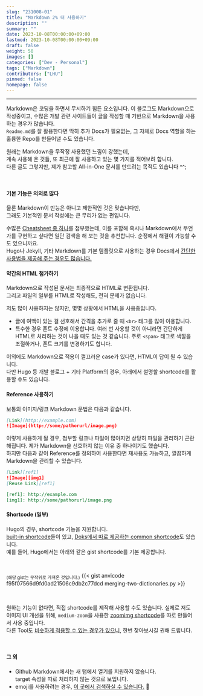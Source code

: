 ```yaml
---
slug: "231008-01"
title: "Markdown 2% 더 사용하기"
description: ""
summary: ""
date: 2023-10-08T00:00:00+09:00
lastmod: 2023-10-08T00:00:00+09:00
draft: false
weight: 50
images: []
categories: ["Dev - Personal"]
tags: ["Markdown"]
contributors: ["LHU"]
pinned: false
homepage: false
---
```


---

Markdown은 코딩을 하면서 무시하기 힘든 요소입니다. 이 블로그도 Markdown으로 작성중이고, 수많은 개발 관련 사이트들이 글을 작성할 때 기반으로 Markdown을 사용하는 경우가 많습니다.   
`Readme.md`를 잘 활용한다면 딱히 추가 Docs가 필요없는, 그 자체로 Docs 역할을 하는 훌륭한 Repo를 만들어낼 수도 있습니다.

원래는 Markdown을 무작정 사용했던 느낌이 강했는데,   
계속 사용해 온 것들, 또 최근에 잘 사용하고 있는 몇 가지를 적어보려 합니다.   
다른 글도 그렇지만, 제가 참고할 All-in-One 문서를 만드려는 목적도 있습니다 ^^;

<br>

#### 기본 기능은 의외로 많다
물론 Markdown이 만능은 아니고 제한적인 것은 맞습니다만,   
그래도 기본적인 문서 작성에는 큰 무리가 없는 편입니다.

수많은 [Cheatsheet 중 하나][ref1]를 첨부했는데, 이를 포함해 혹시나 Markdown에서 무언가를 구현하고 싶다면 일단 검색을 해 보는 것을 추천합니다. 순정에서 해결이 가능할 수도 있으니까요.   
Hugo나 Jekyll, 기타 Markdown를 기본 템플릿으로 사용하는 경우 Docs에서 [간단한 사용법을 제공해 주는 경우도 많습니다.][ref2]

#### 약간의 HTML 첨가하기
Markdown으로 작성된 문서는 최종적으로 HTML로 변환됩니다.   
그리고 파일의 일부를 HTML로 작성해도, 전혀 문제가 없습니다.

저도 많이 사용하지는 않지만, 몇몇 상황에서 HTML을 사용중입니다.
- 글에 여백이 있는 걸 선호해서 간격을 추가로 줄 때 `<br>` 태그를 많이 이용합니다.   
- 특수한 경우 폰트 수정에 이용합니다. 여러 번 사용할 것이 아니라면 간단하게 HTML로 처리하는 것이 나을 때도 있는 것 같습니다. 주로 `<span>` 태그로 색깔을 조절하거나, 폰트 크기를 변경하기도 합니다.   

이외에도 Markdown으로 적용이 껄끄러운 case가 있다면, HTML이 답이 될 수 있습니다.   
다만 Hugo 등 개발 블로그 + 기타 Platform의 경우, 아래에서 설명할 shortcode를 활용할 수도 있습니다.

#### Reference 사용하기
보통의 이미지/링크 Markdown 문법은 다음과 같습니다.
```markdown
[Link](http://example.com)
![Image](http://some/pathorurl/image.png)
```

이렇게 사용하게 될 경우, 첨부할 링크나 파일이 많아지면 상당히 파일을 관리하기 곤란해집니다. 제가 Markdown을 선호하지 않는 이유 중 하나이기도 했습니다.   
하지만 다음과 같이 Reference를 정의하여 사용한다면 재사용도 가능하고, 깔끔하게 Markdown을 관리할 수 있습니다.

```markdown
[Link][ref1]
![Image][img1]
[Reuse Link][ref1]

[ref1]: http://example.com
[img1]: http://some/pathorurl/image.png
```

#### Shortcode (일부)
Hugo의 경우, shortcode 기능을 지원합니다.   
[built-in shortcode][ref3]들이 있고, [Doks에서 따로 제공하는 common shortcode][ref4]도 있습니다.   
예를 들어, Hugo에서는 아래와 같은 gist shortcode를 기본 제공합니다.   

<br>

<sub>(해당 gist는 무작위로 가져온 것입니다.)</sub>
{{< gist anvicode f95f07566d9fd0ad21506c9db2c77dcd merging-two-dictionaries.py >}}

<br>

원하는 기능이 없다면, 직접 shortcode를 제작해 사용할 수도 있습니다. 실제로 저도 이미지 UI 개선을 위해, `medium-zoom`을 사용한 [zoomimg shortcode][ref5]를 따로 만들어서 사용 중입니다.   
다른 Tool도 [비슷하게 적용할 수 있는 경우가 있으니][ref6], 한번 찾아보시길 권해 드립니다.

<br>

#### 그 외
- Github Markdown에서는 새 탭에서 열기를 지원하지 않습니다.   
target 속성을 따로 처리하지 않는 것으로 보입니다.   
- emoji를 사용하려는 경우, [이 곳에서 검색하실 수 있습니다.][ref7] 🚀

[ref1]: https://www.markdownguide.org/cheat-sheet/
[ref2]: https://getdoks.org/docs/guides/authoring-content-in-markdown/
[ref3]: https://gohugo.io/content-management/shortcodes/#use-hugos-built-in-shortcodes
[ref4]: https://getdoks.org/docs/guides/shortcodes/
[ref5]: https://github.com/BeaverHouse/blog/commit/f0f23140ade8321860e28b8cf95e6a05d20bd770
[ref6]: https://talk.jekyllrb.com/t/are-there-short-codes-in-jekyll/2910/2
[ref7]: https://html-css-js.com/html/character-codes/
